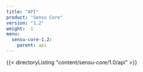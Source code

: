 ```yaml
---
title: "API"
product: "Sensu Core"
version: "1.2"
weight: -1
menu: 
  sensu-core-1.2:
    parent: api
---
```


{{< directoryListing "content/sensu-core/1.0/api" >}}
